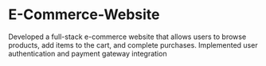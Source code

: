 # E-Commerce-Website
Developed a full-stack e-commerce website that allows users to  browse products, add items to the cart, and complete purchases.  Implemented user authentication and payment gateway integration
